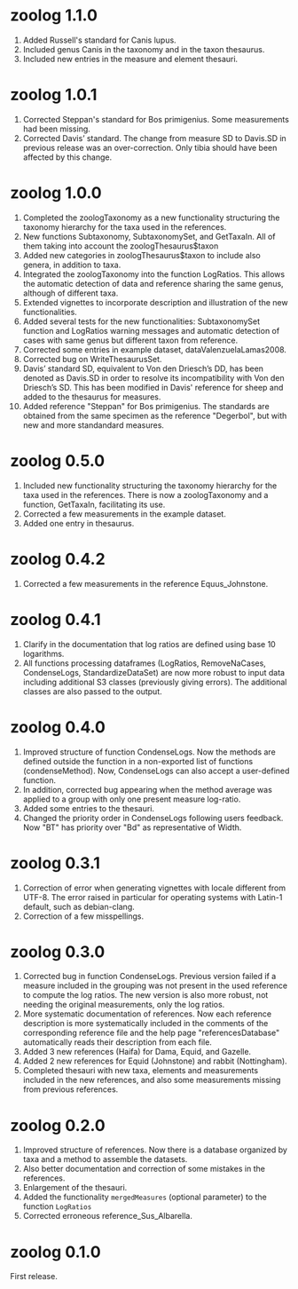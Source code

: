 # zoolog 1.1.0
1. Added Russell's standard for Canis lupus.
2. Included genus Canis in the taxonomy and in the taxon thesaurus.
3. Included new entries in the measure and element thesauri.

# zoolog 1.0.1
1. Corrected Steppan's standard for Bos primigenius. Some measurements had been
   missing.
2. Corrected Davis’ standard. The change from measure SD to Davis.SD in previous
   release was an over-correction. Only tibia should have been affected by this
   change.

# zoolog 1.0.0
1. Completed the zoologTaxonomy as a new functionality structuring the taxonomy
   hierarchy for the taxa used in the references. 
2. New functions Subtaxonomy, SubtaxonomySet, and GetTaxaIn. All of them taking
   into account the zoologThesaurus$taxon
3. Added new categories in zoologThesaurus$taxon to include also genera, 
   in addition to taxa.
4. Integrated the zoologTaxonomy into the function LogRatios. This allows the
   automatic detection of data and reference sharing the same genus, although
   of different taxa.
5. Extended vignettes to incorporate description and illustration of the new
   functionalities.
6. Added several tests for the new functionalities: SubtaxonomySet function and
   LogRatios warning messages and automatic detection of cases with same genus 
   but different taxon from reference.
7. Corrected some entries in example dataset, dataValenzuelaLamas2008.
8. Corrected bug on WriteThesaurusSet.
9. Davis’ standard SD, equivalent to Von den Driesch’s DD, has been denoted as 
   Davis.SD in order to resolve its incompatibility with Von den Driesch’s SD.
   This has been modified in Davis' reference for sheep and added to the 
   thesaurus for measures.
10. Added reference "Steppan" for Bos primigenius. The standards are obtained
   from the same specimen as the reference "Degerbol", but with new and more 
   standandard measures.

# zoolog 0.5.0
1. Included new functionality structuring the taxonomy hierarchy for the
   taxa used in the references. There is now a zoologTaxonomy and a function,
   GetTaxaIn, facilitating its use.
2. Corrected a few measurements in the example dataset.
3. Added one entry in thesaurus.

# zoolog 0.4.2
1. Corrected a few measurements in the reference Equus_Johnstone.

# zoolog 0.4.1
1. Clarify in the documentation that log ratios are defined using base 10 
   logarithms.
2. All functions processing dataframes (LogRatios, RemoveNaCases, CondenseLogs,
   StandardizeDataSet) are now more robust to input data including additional 
   S3 classes (previously giving errors). The additional classes are also passed
   to the output.

# zoolog 0.4.0
1. Improved structure of function CondenseLogs. Now the methods are defined
   outside the function in a non-exported list of functions (condenseMethod).
   Now, CondenseLogs can also accept a user-defined function.
2. In addition, corrected bug appearing when the method average was applied to
   a group with only one present measure log-ratio.
3. Added some entries to the thesauri.
4. Changed the priority order in CondenseLogs following users feedback. 
   Now "BT" has priority over "Bd" as representative of Width. 

# zoolog 0.3.1
1. Correction of error when generating vignettes with locale different from
   UTF-8. The error raised in particular for operating systems with Latin-1
   default, such as debian-clang.
2. Correction of a few misspellings. 

# zoolog 0.3.0
1. Corrected bug in function CondenseLogs. 
   Previous version failed if a measure included in the grouping was not 
   present in the used reference to compute the log ratios.
   The new version is also more robust, not needing the original
   measurements, only the log ratios.
2. More systematic documentation of references. Now each reference
   description is more systematically included in the comments of the
   corresponding reference file and the help page "referencesDatabase"
   automatically reads their description from each file.
3. Added 3 new references (Haifa) for Dama, Equid, and Gazelle.
4. Added 2 new references for Equid (Johnstone) and rabbit (Nottingham).
5. Completed thesauri with new taxa, elements and measurements 
   included in the new references, and also some measurements missing 
   from previous references.

# zoolog 0.2.0
1. Improved structure of references. Now there is a database organized by taxa 
   and a method to assemble the datasets.
2. Also better documentation and correction of some mistakes in the references.
3. Enlargement of the thesauri.
4. Added the functionality `mergedMeasures` (optional parameter) to the function
   `LogRatios`
5. Corrected erroneous reference_Sus_Albarella.

# zoolog 0.1.0
First release.
